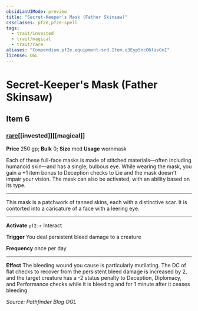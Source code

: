 ```yaml
---
obsidianUIMode: preview
title: "Secret-Keeper's Mask (Father Skinsaw)"
cssclasses: pf2e,pf2e-spell
tags:
  - trait/invested
  - trait/magical
  - trait/rare
aliases: "Compendium.pf2e.equipment-srd.Item.q3Eyp5ncO6lzvGnI"
license: OGL
---
```

# Secret-Keeper's Mask (Father Skinsaw)
## Item 6
### [rare](rare "Rare Rarity Trait")[[invested]][[magical]]


**Price** 250 gp; 
**Bulk** 0; **Size** med
**Usage** wornmask

Each of these full-face masks is made of stitched materials—often including humanoid skin—and has a single, bulbous eye. While wearing the mask, you gain a +1 item bonus to Deception checks to Lie and the mask doesn't impair your vision. The mask can also be activated, with an ability based on its type.

* * *

This mask is a patchwork of tanned skins, each with a distinctive scar. It is contorted into a caricature of a face with a leering eye.

* * *

**Activate** `pf2:r` Interact

**Trigger** You deal persistent bleed damage to a creature

**Frequency** once per day

* * *

**Effect** The bleeding wound you cause is particularly mutilating. The DC of flat checks to recover from the persistent bleed damage is increased by 2, and the target creature has a -2 status penalty to Deception, Diplomacy, and Performance checks while it is bleeding and for 1 minute after it ceases bleeding.

*Source: Pathfinder Blog*
*OGL*